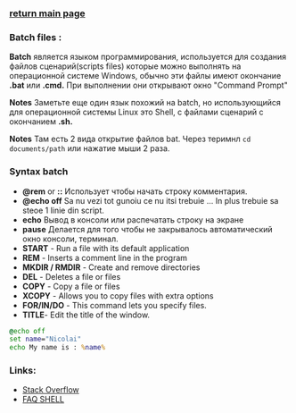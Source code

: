 ### [return main page](../README.md)

### Batch files :
**Batch** является языком программирования, используется для создания файлов сценарий(scripts files) которые можно выполнять на операционной системе Windows, обычно эти файлы имеют окончание **.bat** или **.cmd.** При выполнении они открывают окно "Command Prompt"

**Notes** Заметьте еще один язык похожий на batch, но использующийся для операционной системы Linux это Shell, с файлами сценарий с окончанием **.sh.**

**Notes** Там есть 2 вида открытие файлов bat. Через теримнл `cd documents/path` или нажатие мыши 2 раза.

### Syntax batch
* **@rem** or **::** Использует чтобы начать строку комментария.
* **@echo off** Sa nu vezi tot gunoiu ce nu itsi trebuie ... In plus trebuie sa steoe 1 linie din script.
* **echo** Вывод в консоли или распечатать строку на экране
* **pause** Делается для того чтобы не закрывалось автоматический окно консоли, терминал.
* **START** - Run a file with its default application
* **REM** - Inserts a comment line in the program
* **MKDIR / RMDIR** - Create and remove directories
* **DEL** - Deletes a file or files
* **COPY** - Copy a file or files
* **XCOPY** - Allows you to copy files with extra options
* **FOR/IN/DO** - This command lets you specify files.
* **TITLE**- Edit the title of the window.

```bat
@echo off
set name="Nicolai"
echo My name is : %name%
```

### Links:
* [Stack Overflow](https://stackoverflow.com/tags/batch-file/info)
* [FAQ SHELL](http://www.classicshell.net/faq/#general_what)

